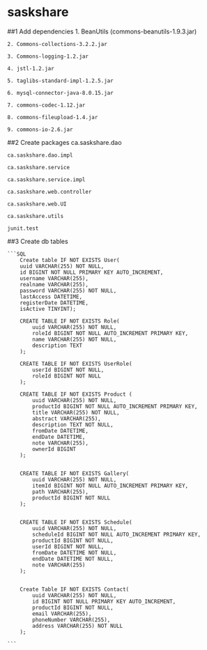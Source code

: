 # saskshare

##1 Add dependencies 
	1. BeanUtils (commons-beanutils-1.9.3.jar)
	
	2. Commons-collections-3.2.2.jar
	
	3. Commons-logging-1.2.jar
	
	4. jstl-1.2.jar
	
	5. taglibs-standard-impl-1.2.5.jar
	
	6. mysql-connector-java-8.0.15.jar
	
	7. commons-codec-1.12.jar
	
	8. commons-fileupload-1.4.jar
	
	9. commons-io-2.6.jar
	
##2 Create packages
	ca.saskshare.dao
	
	ca.saskshare.dao.impl
	
	ca.saskshare.service
	
	ca.saskshare.service.impl
	
	ca.saskshare.web.controller
	
	ca.saskshare.web.UI
	
	ca.saskshare.utils
	
	junit.test
	
##3 Create db tables 

	```SQL
		Create table IF NOT EXISTS User(
		uuid VARCHAR(255) NOT NULL, 
		id BIGINT NOT NULL PRIMARY KEY AUTO_INCREMENT, 
		username VARCHAR(255), 
		realname VARCHAR(255),
		password VARCHAR(255) NOT NULL,
		lastAccess DATETIME, 
		registerDate DATETIME,
		isActive TINYINT);

		CREATE TABLE IF NOT EXISTS Role(
			uuid VARCHAR(255) NOT NULL,
			roleId BIGINT NOT NULL AUTO_INCREMENT PRIMARY KEY,
			name VARCHAR(255) NOT NULL,
			description TEXT
		);

		CREATE TABLE IF NOT EXISTS UserRole(
			userId BIGINT NOT NULL,
			roleId BIGINT NOT NULL
		);

		CREATE TABLE IF NOT EXISTS Product (
			uuid VARCHAR(255) NOT NULL,
			productId BIGINT NOT NULL AUTO_INCREMENT PRIMARY KEY,
			title VARCHAR(255) NOT NULL,
			abstract VARCHAR(255),
			description TEXT NOT NULL,
			fromDate DATETIME, 
			endDate DATETIME, 
			note VARCHAR(255), 
			ownerId BIGINT
		);


		CREATE TABLE IF NOT EXISTS Gallery(
			uuid VARCHAR(255) NOT NULL,
			itemId BIGINT NOT NULL AUTO_INCREMENT PRIMARY KEY,
			path VARCHAR(255),
			productId BIGINT NOT NULL
		);


		CREATE TABLE IF NOT EXISTS Schedule(
			uuid VARCHAR(255) NOT NULL,
			scheduleId BIGINT NOT NULL AUTO_INCREMENT PRIMARY KEY,
			productId BIGINT NOT NULL,
			userId BIGINT NOT NULL,
			fromDate DATETIME NOT NULL,
			endDate DATETIME NOT NULL,
			note VARCHAR(255)
		);
		
		
		Create Table IF NOT EXISTS Contact(
			uuid VARCHAR(255) NOT NULL,
			id BIGINT NOT NULL PRIMARY KEY AUTO_INCREMENT,
			productId BIGINT NOT NULL,
			email VARCHAR(255),
			phoneNumber VARCHAR(255),
			address VARCHAR(255) NOT NULL
		);
		
	```
	